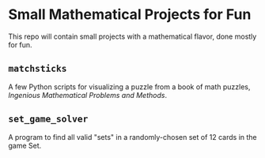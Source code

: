 # Small Mathematical Projects for Fun

This repo will contain small projects with a mathematical flavor, done mostly for fun.

## `matchsticks`

A few Python scripts for visualizing a puzzle from a book of math puzzles,
_Ingenious Mathematical Problems and Methods_.

## `set_game_solver`

A program to find all valid "sets" in a randomly-chosen set of 12 cards in the
game Set.
